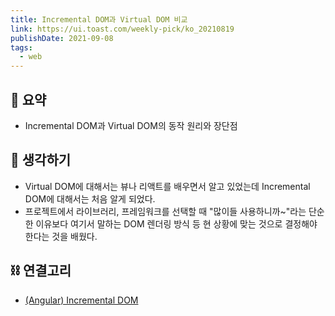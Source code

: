 ```yaml
---
title: Incremental DOM과 Virtual DOM 비교
link: https://ui.toast.com/weekly-pick/ko_20210819
publishDate: 2021-09-08
tags:
  - web
---
```

## 📝 요약 
- Incremental DOM과 Virtual DOM의 동작 원리와 장단점

## 🤔 생각하기
- Virtual DOM에 대해서는 뷰나 리액트를 배우면서 알고 있었는데 Incremental DOM에 대해서는 처음 알게 되었다.
- 프로젝트에서 라이브러리, 프레임워크를 선택할 때 "많이들 사용하니까~"라는 단순한 이유보다 여기서 말하는 DOM 렌더링 방식 등 현 상황에 맞는 것으로 결정해야 한다는 것을 배웠다.

## ⛓️ 연결고리
- [(Angular) Incremental DOM](https://medium.com/@yeon22/angular-incremental-dom-56e1ee9fa3d8)
